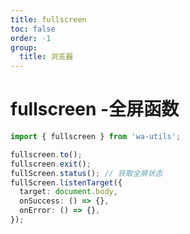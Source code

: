 ```yaml
---
title: fullscreen
toc: false
order: -1
group:
  title: 浏览器
---
```


# fullscreen -全屏函数

```typescript
import { fullscreen } from 'wa-utils';

fullscreen.to();
fullscreen.exit();
fullScreen.status(); // 获取全屏状态
fullScreen.listenTarget({
  target: document.body,
  onSuccess: () => {},
  onError: () => {},
});
```

<code src="./demo/index.tsx"></code>
